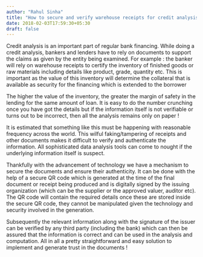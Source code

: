 ```yaml
---
author: "Rahul Sinha"
title: "How to secure and verify warehouse receipts for credit analysis and bank financing"
date: 2018-02-03T17:59:30+05:30
draft: false
---
```


Credit analysis is an important part of regular bank financing. While doing a credit analysis, bankers and lenders have to rely on documents to support the claims as given by the entity being examined. For example : the banker will rely on warehouse receipts to certify the inventory of finished goods or raw materials including details like product, grade, quantity etc. This is important as the value of this inventory will determine the collateral that is available as security for the financing which is extended to the borrower

The higher the value of the inventory, the greater the margin of safety in the lending for the same amount of loan. It is easy to do the number crunching once you have got the details but if the information itself is not verifiable or turns out to be incorrect, then all the analysis remains only on paper !

It is estimated that something like this must be happening with reasonable frequency across the world. This wilful faking/tampering of receipts and other documents makes it difficult to verify and authenticate the information. All sophisticated data analysis tools can come to nought if the underlying information itself is suspect.

Thankfully with the advancement of technology we have a mechanism to secure the documents and ensure their authenticity. It can be done with the help of a secure QR code which is generated at the time of the final document or receipt being produced and is digitally signed by the issuing organization (which can be the supplier or the approved valuer, auditor etc). The QR code will contain the required details once these are stored inside the secure QR code, they cannot be manipulated given the technology and security involved in the generation.

Subsequently the relevant information along with the signature of the issuer can be verified by any third party (including the bank) which can then be assured that the information is correct and can be used in the analysis and computation. All in all a pretty straightforward and easy solution to implement and generate trust in the documents !
